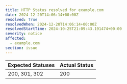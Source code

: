 ```yaml
---
title: HTTP Status resolved for example.com
date: 2024-12-20T14:06:14+00:00Z
resolved: True
resolvedWhen: 2024-12-20T14:06:14+00:00Z
resolvedStartTime: 2024-10-25T21:09:43.191474+00:00
severity: notice
affected:
  - example.com
section: issue
---
```


| Expected Statuses | Actual Status  |
|-------------------|----------------|
| 200, 301, 302 | 200 |
